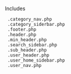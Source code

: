  Includes 
	
	 .category_nav.php
	 .category_siderbar.php
	 .footer.php
	 .header.php
	 .min_header.php
	 .search_sidebar.php
	 .sub_header.php
	 .user_header.php
	 .user_home_sidebar.php
	 .user_nav.php
	
	